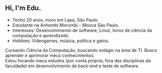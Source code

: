 ## Hi, I'm Edu.

- Tenho 20 anos, moro em Lapa, São Paulo.
- Estudante na Anhembi Morumbi - Mooca São Paulo.
- Interesses: Desenvolvimento de software, Linux, livros de ciência da computação e aprendizado.
- Hobbies: Videogames, música, política e gatos.

Cursando Ciência da Computação, buscando estágio na área de TI. Busco aprender e aprimorar meus conhecimentos.
<br>
Estou focando meus estudos (por conta própria, fora das disciplinas da faculdade) em desenvolvimento de back-end e teste de software.
<!---
barelyhere-edu/barelyhere-edu is a ✨ special ✨ repository because its `README.md` (this file) appears on your GitHub profile.
You can click the Preview link to take a look at your changes.
--->
